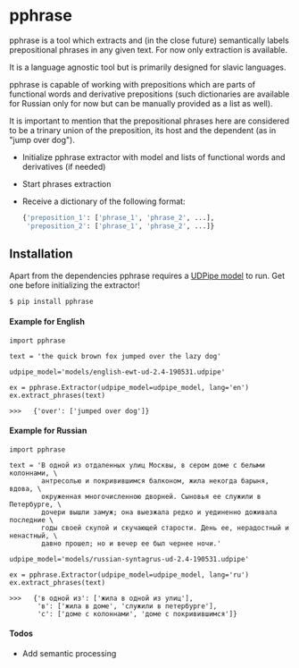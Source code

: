 # pphrase
pphrase is a tool which extracts and (in the close future) semantically labels prepositional phrases in any given text.
For now only extraction is available.

It is a language agnostic tool but is primarily designed for slavic languages.

pphrase is capable of working with prepositions which are parts of funсtional words and derivative prepositions (such dictionaries are available for Russian only for now but can be manually provided as a list as well).

It is important to mention that the prepositional phrases here are considered to be a trinary union of the preposition, its host and the dependent (as in "jump over dog").

  - Initialize pphrase extractor with model and lists of functional words and derivatives (if needed)
  - Start phrases extraction
  - Receive a dictionary of the following format:
    
    ```python
    {'preposition_1': ['phrase_1', 'phrase_2', ...],
     'preposition_2': ['phrase_1', 'phrase_2', ...]}
    ```


## Installation

Apart from the dependencies pphrase requires a [UDPipe model](https://ufal.mff.cuni.cz/udpipe/models) to run. Get one before initializing the extractor!

```sh
$ pip install pphrase
```

#### Example for English
```
import pphrase

text = 'the quick brown fox jumped over the lazy dog'

udpipe_model='models/english-ewt-ud-2.4-190531.udpipe'

ex = pphrase.Extractor(udpipe_model=udpipe_model, lang='en')
ex.extract_phrases(text)

>>>   {'over': ['jumped over dog']}
``` 

#### Example for Russian 
```
import pphrase

text = 'В одной из отдаленных улиц Москвы, в сером доме с белыми колоннами, \
        антресолью и покривившимся балконом, жила некогда барыня, вдова, \
        окруженная многочисленною дворней. Сыновья ее служили в Петербурге, \
        дочери вышли замуж; она выезжала редко и уединенно доживала последние \
        годы своей скупой и скучающей старости. День ее, нерадостный и ненастный, \
        давно прошел; но и вечер ее был чернее ночи.'

udpipe_model='models/russian-syntagrus-ud-2.4-190531.udpipe'

ex = pphrase.Extractor(udpipe_model=udpipe_model, lang='ru')
ex.extract_phrases(text)

>>>   {'в одной из': ['жила в одной из улиц'],
       'в': ['жила в доме', 'служили в петербурге'],
       'с': ['доме с колоннами', 'доме с покривившимся']}
```

#### Todos

 - Add semantic processing
